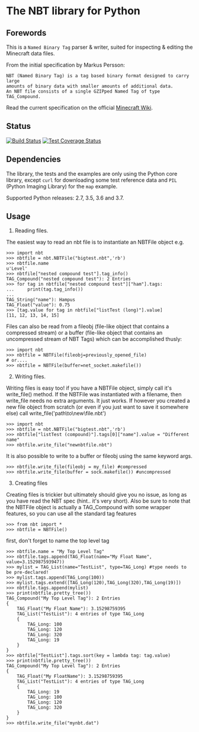 # The NBT library for Python

## Forewords

This is a `Named Binary Tag` parser & writer, suited for inspecting & editing
the Minecraft data files.

From the initial specification by Markus Persson:
```
NBT (Named Binary Tag) is a tag based binary format designed to carry large
amounts of binary data with smaller amounts of additional data.
An NBT file consists of a single GZIPped Named Tag of type TAG_Compound.
```

Read the current specification on the official [Minecraft Wiki](https://minecraft.gamepedia.com/NBT_format).


## Status

[![Build Status](https://secure.travis-ci.org/twoolie/NBT.png?branch=master)](http://travis-ci.org/#!/twoolie/NBT)
[![Test Coverage Status](https://coveralls.io/repos/twoolie/NBT/badge.svg)](https://coveralls.io/r/twoolie/NBT)


## Dependencies

The library, the tests and the examples are only using the Python core library, except `curl` for downloading
some test reference data and `PIL` (Python Imaging Library) for the `map` example.

Supported Python releases: 2.7, 3.5, 3.6 and 3.7.


## Usage

 1) Reading files.

 The easiest way to read an nbt file is to instantiate an NBTFile object e.g.

    >>> import nbt
    >>> nbtfile = nbt.NBTFile("bigtest.nbt",'rb')
    >>> nbtfile.name
    u'Level'
    >>> nbtfile["nested compound test"].tag_info()
    TAG_Compound("nested compound test"): 2 Entries
    >>> for tag in nbtfile["nested compound test"]["ham"].tags:
    ...     print(tag.tag_info())
    ...
    TAG_String("name"): Hampus
    TAG_Float("value"): 0.75
    >>> [tag.value for tag in nbtfile["listTest (long)"].value]
    [11, 12, 13, 14, 15]

 Files can also be read from a fileobj (file-like object that contains a compressed
 stream) or a buffer (file-like object that contains an uncompressed stream of NBT
 Tags) which can be accomplished thusly:

    >>> import nbt
    >>> nbtfile = NBTFile(fileobj=previously_opened_file)
    # or....
    >>> nbtfile = NBTFile(buffer=net_socket.makefile())

 2) Writing files.

 Writing files is easy too! if you have a NBTFile object, simply call it's
 write_file() method. If the NBTFile was instantiated with a filename, then
 write_file needs no extra arguments. It just works. If however you created a new
 file object from scratch (or even if you just want to save it somewhere else)
 call write_file('path\to\new\file.nbt')

    >>> import nbt
    >>> nbtfile = nbt.NBTFile("bigtest.nbt",'rb')
    >>> nbtfile["listTest (compound)"].tags[0]["name"].value = "Different name"
    >>> nbtfile.write_file("newnbtfile.nbt")

 It is also possible to write to a buffer or fileobj using the same keyword args.

    >>> nbtfile.write_file(fileobj = my_file) #compressed
    >>> nbtfile.write_file(buffer = sock.makefile()) #uncompressed

 3) Creating files

 Creating files is trickier but ultimately should give you no issue, as long as
 you have read the NBT spec (hint.. it's very short). Also be sure to note that
 the NBTFile object is actually a TAG_Compound with some wrapper features, so
 you can use all the standard tag features

    >>> from nbt import *
    >>> nbtfile = NBTFile()

 first, don't forget to name the top level tag

    >>> nbtfile.name = "My Top Level Tag"
    >>> nbtfile.tags.append(TAG_Float(name="My Float Name", value=3.152987593947))
    >>> mylist = TAG_List(name="TestList", type=TAG_Long) #type needs to be pre-declared!
    >>> mylist.tags.append(TAG_Long(100))
    >>> mylist.tags.extend([TAG_Long(120),TAG_Long(320),TAG_Long(19)])
    >>> nbtfile.tags.append(mylist)
    >>> print(nbtfile.pretty_tree())
    TAG_Compound("My Top Level Tag"): 2 Entries
    {
        TAG_Float("My Float Name"): 3.15298759395
        TAG_List("TestList"): 4 entries of type TAG_Long
        {
            TAG_Long: 100
            TAG_Long: 120
            TAG_Long: 320
            TAG_Long: 19
        }
    }
    >>> nbtfile["TestList"].tags.sort(key = lambda tag: tag.value)
    >>> print(nbtfile.pretty_tree())
    TAG_Compound("My Top Level Tag"): 2 Entries
    {
        TAG_Float("My FloatName"): 3.15298759395
        TAG_List("TestList"): 4 entries of type TAG_Long
        {
            TAG_Long: 19
            TAG_Long: 100
            TAG_Long: 120
            TAG_Long: 320
        }
    }
    >>> nbtfile.write_file("mynbt.dat")
